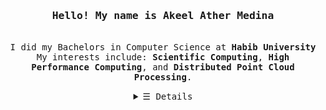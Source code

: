 <h3 align="center"><samp>Hello! My name is <b>Akeel Ather Medina</a></b></samp></h3>
<p align="center"><br>
  <samp>
    I did my Bachelors in Computer Science at <b>Habib University</b> <br>
    My interests include:
    <b>Scientific Computing</b>, 
    <b>High Performance Computing</b>, and 
    <b>Distributed Point Cloud Processing</b>.
  </samp>
</p>

<details align="center">
   <summary> <samp>&#9776; Details</samp></summary>
   <p align="center">
     <br>
      <a href="https://github.com/AkeelMedina22?tab=repositories&q=&type=&language=python&sort=" target="_blank"><img alt="Python" src="https://img.shields.io/badge/Python-green"></a>
      <a href="https://github.com/AkeelMedina22?tab=repositories&q=&type=&language=c%2B%2B&sort=" target="_blank"><img alt="C++" src="https://img.shields.io/badge/C++-blue"></a>
     <a href="https://github.com/AkeelMedina22?tab=repositories&q=&type=&language=javascript&sort=" target="_blank"><img alt="JavaScript" src="https://img.shields.io/badge/JavaScript-yellow"></a>
     <a href="https://github.com/AkeelMedina22?tab=repositories&q=&type=&language=LaTeX&sort=" target="_blank"><img alt="LaTeX" src="https://img.shields.io/badge/LaTeX-ff69b4"></a>
     <a href="https://github.com/AkeelMedina22?tab=repositories&q=&type=&language=kotlin&sort=" target="_blank"><img alt="Kotlin" src="https://img.shields.io/badge/Kotlin-purple"></a>
     <a href="https://github.com/AkeelMedina22?tab=repositories&q=&type=&language=jupyter+notebook&sort=" target="_blank"><img alt="Jupyter Notebook" src="https://img.shields.io/badge/Jupyter Notebook-grey"></a>
     <a href="https://github.com/AkeelMedina22?tab=repositories&q=&type=&language=systemverilog&sort=" target="_blank"><img alt="SystemVerilog" src="https://img.shields.io/badge/SystemVerilog-white"></a>
     <a href="https://github.com/AkeelMedina22?tab=repositories&q=&type=&language=processing&sort=" target="_blank"><img alt="Processing" src="https://img.shields.io/badge/Processing-silver"></a>
     </details>
    
     


